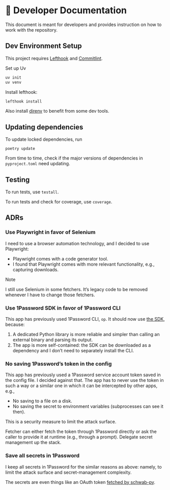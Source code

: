 # 🧰 Developer Documentation

This document is meant for developers and provides instruction on how to work
with the repository.

## Dev Environment Setup

This project requires [Lefthook](https://github.com/evilmartians/lefthook) and
[Commitlint](https://github.com/conventional-changelog/commitlint).

Set up Uv

```bash
uv init
uv venv
```

Install lefthook:

```bash
lefthook install
```

Also install [direnv](https://direnv.net/) to benefit from some dev tools.

## Updating dependencies

To update locked dependencies, run

```shell
poetry update
```

From time to time, check if the major versions of dependencies in
`pyproject.toml` need updating.

## Testing

To run tests, use `testall`.

To run tests and check for coverage, use `coverage`.

## ADRs

### Use Playwright in favor of Selenium

I need to use a browser automation technology, and I decided to use Playwright:

- Playwright comes with a code generator tool.
- I found that Playwright comes with more relevant functionality, e.g.,
  capturing downloads.

> [!note]
> I still use Selenium in some fetchers. It’s legacy code to be removed
> whenever I have to change those fetchers.

### Use 1Password SDK in favor of 1Password CLI

This app has previously used 1Password CLI, `op`. It should now use [the
SDK](https://developer.1password.com/docs/sdks/), because:

1. A dedicated Python library is more reliable and simpler than calling an
   external binary and parsing its output.
2. The app is more self-contained: the SDK can be downloaded as a dependency
   and I don’t need to separately install the CLI.

### No saving 1Password’s token in the config

This app has previously used a 1Password service account token saved in the
config file. I decided against that. The app has to never use the token in such
a way or a similar one in which it can be intercepted by other apps, e.g.,

- No saving to a file on a disk.
- No saving the secret to environment variables (subprocesses can see it then).

This is a security measure to limit the attack surface.

Fetcher can either fetch the token through 1Password directly or ask the caller
to provide it at runtime (e.g., through a prompt). Delegate secret management
up the stack.

### Save all secrets in 1Password

I keep all secrets in 1Password for the similar reasons as above: namely, to
limit the attack surface and secret-management complexity.

The secrets are even things like an OAuth token
[fetched by schwab-py](https://schwab-py.readthedocs.io/en/latest/auth.html#oauth-refresher).

